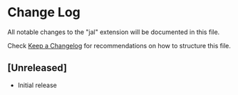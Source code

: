 # Change Log

All notable changes to the "jal" extension will be documented in this file.

Check [Keep a Changelog](http://keepachangelog.com/) for recommendations on how to structure this file.

## [Unreleased]

- Initial release